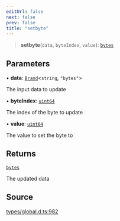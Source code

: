 ```yaml
---
editUrl: false
next: false
prev: false
title: "setbyte"
---
```


> **setbyte**(`data`, `byteIndex`, `value`): [`bytes`](../type-aliases/bytes.md)

## Parameters

• **data**: [`Brand`](../type-aliases/Brand.md)\<`string`, `"bytes"`\>

The input data to update

• **byteIndex**: [`uint64`](../type-aliases/uint64.md)

The index of the byte to update

• **value**: [`uint64`](../type-aliases/uint64.md)

The value to set the byte to

## Returns

[`bytes`](../type-aliases/bytes.md)

The updated data

## Source

[types/global.d.ts:982](https://github.com/algorandfoundation/tealscript/blob/e015f8b0/types/global.d.ts#L982)
